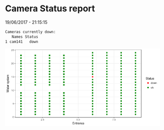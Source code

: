 Camera Status report
================
19/06/2017 - 21:15:15

    Cameras currently down:
       Names Status
    1 cam141   down

![](camreport_files/figure-markdown_github/unnamed-chunk-2-1.png)
